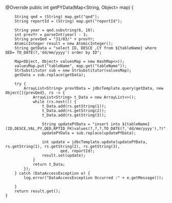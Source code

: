 @Override
    public int getPYData(Map<String, Object> map) {

        String qed = (String) map.get("qed");
        String reportId = (String) map.get("reportId");

        String year = qed.substring(6, 10);
        int prevYr = parseInt(year) - 1;
        String prevQed = "31/03/" + prevYr;
        AtomicInteger result = new AtomicInteger();
        String getData = "select ID, DESCE ,CY from ${tableName} where QED= TO_DATE(?,'dd/mm/yyyy') order by ID";

        Map<Object, Object> valuesMap = new HashMap<>();
        valuesMap.put("tableName", map.get("tableName"));
        StrSubstitutor sub = new StrSubstitutor(valuesMap);
        getData = sub.replace(getData);

        try {
            ArrayList<String> prevYData = jdbcTemplate.query(getData, new Object[]{prevQed}, rs -> {
                ArrayList<String> t_Data = new ArrayList<>();
                while (rs.next()) {
                    t_Data.add(rs.getString(1));
                    t_Data.add(rs.getString(2));
                    t_Data.add(rs.getString(3));

                    String updatePYData = "insert into ${tableName} (ID,DESCE,VAL_PY,QED,RPTID_FK)values(?,?,?,TO_DATE(?,'dd/mm/yyyy'),?)";
                    updatePYData = sub.replace(updatePYData);

                    int update = jdbcTemplate.update(updatePYData, rs.getString(1), rs.getString(2), rs.getString(3),
                            qed, reportId);
                    result.set(update);
                }
                return t_Data;
            });
        } catch (DataAccessException e) {
            log.error("DataAccessException Occurred :" + e.getMessage());

        }
        return result.get();
    }
